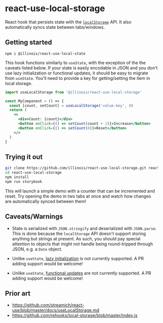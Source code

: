 # react-use-local-storage

React hook that persists state with the [`localStorage`](https://developer.mozilla.org/en-US/docs/Web/API/Window/localStorage) API. It also automatically syncs state between tabs/windows.

## Getting started

```
npm i @illinois/react-use-local-state
```

This hook functions similarly to `useState`, with the exception of the the caveats listed below. If your state is easily encodable in JSON and you don't use lazy initialization or functional updates, it should be easy to migrate from `useState`. You'll need to provide a key for getting/setting the item in local storage.

```jsx
import useLocalStorage from '@illinois/react-use-local-storage'

const MyComponent = () => {
  const [count, setCount] = useLocalStorage('value-key', 0)
  return (
    <>
      <div>Count: {count}</div>
      <button onClick={() => setCount(count + 1)}>Increase</button>
      <button onClick={() => setCount(0)}>Reset</button>
    </>
  )
}
```

## Trying it out

```sh
git clone https://github.com/illinois/react-use-local-storage.git react-use-local-storage
cd react-use-local-storage
npm install
npm run storybook
```

This will launch a simple demo with a counter that can be incremented and reset. Try opening the demo in two tabs at once and watch how changes are automatically synced between them!

## Caveats/Warnings

* State is serialized with `JSON.stringify` and deserialized with `JSON.parse`. This is done because the `localStorage` API doesn't support storing anything but strings at present. As such, you should pay special attention to objects that might not handle being round-tripped through JSON, e.g. a `Date` object.

* Unlike `useState`, [lazy initialization](https://reactjs.org/docs/hooks-reference.html#lazy-initial-state) is not currently supported. A PR adding support would be welcome!

* Unlike `useState`, [functional updates](https://reactjs.org/docs/hooks-reference.html#functional-updates) are not currently supported. A PR adding support would be welcome!

## Prior art

* https://github.com/streamich/react-use/blob/master/docs/useLocalStorage.md
* https://github.com/rehooks/local-storage/blob/master/index.js
